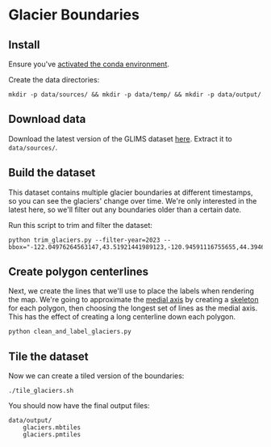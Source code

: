 # Glacier Boundaries

## Install

Ensure you've [activated the conda environment](../../README.md#building-datasets).

Create the data directories:

```
mkdir -p data/sources/ && mkdir -p data/temp/ && mkdir -p data/output/
```

## Download data

Download the latest version of the GLIMS dataset [here](https://daacdata.apps.nsidc.org/pub/DATASETS/nsidc0272_GLIMS_v1/). Extract it to `data/sources/`.

## Build the dataset

This dataset contains multiple glacier boundaries at different timestamps, so you can see the glaciers' change over time. We're only interested in the latest here, so we'll filter out any boundaries older than a certain date.

Run this script to trim and filter the dataset:

```
python trim_glaciers.py --filter-year=2023 --bbox="-122.04976264563147,43.51921441989123,-120.94591116755655,44.39466349563759"
```

## Create polygon centerlines

Next, we create the lines that we'll use to place the labels when rendering the map. We're going to approximate the [medial axis](https://en.wikipedia.org/wiki/Medial_axis) by creating a [skeleton](https://scikit-geometry.github.io/scikit-geometry/skeleton.html) for each polygon, then choosing the longest set of lines as the medial axis. This has the effect of creating a long centerline down each polygon.

```
python clean_and_label_glaciers.py
```

## Tile the dataset

Now we can create a tiled version of the boundaries:

```
./tile_glaciers.sh
```

You should now have the final output files:

```
data/output/
    glaciers.mbtiles
    glaciers.pmtiles
```
